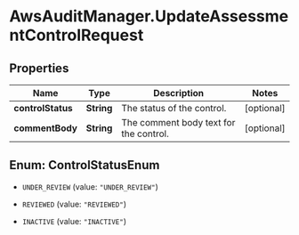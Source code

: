 # AwsAuditManager.UpdateAssessmentControlRequest

## Properties

Name | Type | Description | Notes
------------ | ------------- | ------------- | -------------
**controlStatus** | **String** |  The status of the control.  | [optional] 
**commentBody** | **String** |  The comment body text for the control.  | [optional] 



## Enum: ControlStatusEnum


* `UNDER_REVIEW` (value: `"UNDER_REVIEW"`)

* `REVIEWED` (value: `"REVIEWED"`)

* `INACTIVE` (value: `"INACTIVE"`)




